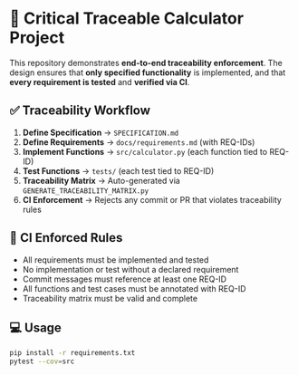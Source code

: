 # 🚀 Critical Traceable Calculator Project

This repository demonstrates **end-to-end traceability enforcement**. The design ensures that **only specified functionality** is implemented, and that **every requirement is tested** and **verified via CI**.

## ✅ Traceability Workflow

1. **Define Specification** → `SPECIFICATION.md`
2. **Define Requirements** → `docs/requirements.md` (with REQ-IDs)
3. **Implement Functions** → `src/calculator.py` (each function tied to REQ-ID)
4. **Test Functions** → `tests/` (each test tied to REQ-ID)
5. **Traceability Matrix** → Auto-generated via `GENERATE_TRACEABILITY_MATRIX.py`
6. **CI Enforcement** → Rejects any commit or PR that violates traceability rules

## 🧪 CI Enforced Rules

- All requirements must be implemented and tested
- No implementation or test without a declared requirement
- Commit messages must reference at least one REQ-ID
- All functions and test cases must be annotated with REQ-ID
- Traceability matrix must be valid and complete

## 💻 Usage

```bash
pip install -r requirements.txt
pytest --cov=src
```

